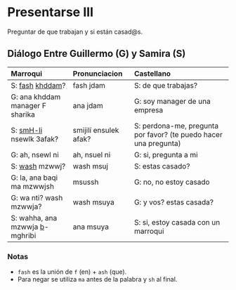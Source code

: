 # Presentarse III

Preguntar de que trabajan y si están casad@s.

## Diálogo Entre Guillermo (G) y Samira (S)
| Marroqui                                                            | Pronunciacion         | Castellano                                                       |
|:--------------------------------------------------------------------|:----------------------|:-----------------------------------------------------------------|
| S: [fash](../nucleo/de-que.md) [khddam](../conjugaciones/trabajar)? | fash jdam             | S: de que trabajas?                                              |
| G: ana khddam manager F sharika                                     | ana jdam              | G: soy manager de una empresa                                    |
| S: [smH-li](../nucleo/perdon-smh) nsewlk 3afak?                     | smijilí ensulek afak? | S: perdona-me, pregunta por favor? (te puedo hacer una pregunta) |
| G: ah, nsewl ni                                                     | ah, nsuel ni          | G: si, pregunta a mi                                             |
| S: [wash](../nucleo/estas-vos(are-you).md) mzwwj?                   | wash msuj             | S: estas casado?                                                 |
| G: la, ana baqi ma mzwwjsh                                          | msussh                | G: no, no estoy casado                                           |
| G: wa nti? wash mzwwja?                                             | wash msuya            | G: y vos? estas casada?                                          |
| S: wahha, ana mzwwja [b](../nucleo/preposiciones.md)-mghribi        | ana msuya             | S: si, estoy casada con un marroqui                              |


### Notas
- `fash` es la unión de `f` (en) + `ash` (que).
- Para negar se utiliza `ma` antes de la palabra y `sh` al final.
